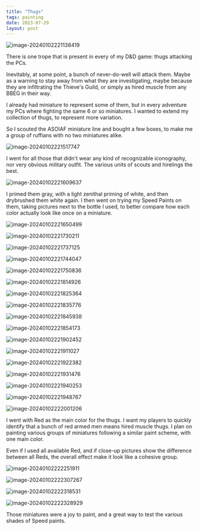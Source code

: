 ```yaml
---
title: "Thugs"
tags: painting
date: 2023-07-29
layout: post
---
```


![image-20240102221138419](./image-20240102221138419.png)

There is one trope that is present in every of my D&D game: thugs attacking the PCs.

Inevitably, at some point, a bunch of never-do-well will attack them. Maybe as a warning to stay away from what they are investigating, maybe because they are infiltrating the Thieve's Guild, or simply as hired muscle from any BBEG in their way.

I already had miniature to represent some of them, but in every adventure my PCs where fighting the same 6 or so miniatures. I wanted to extend my collection of thugs, to represent more variation.

So I scouted the ASOIAF miniature line and bought a few boxes, to make me a group of ruffians with no two miniatures alike.

![image-20240102221517747](./image-20240102221517747.png)

I went for all those that didn't wear any kind of recognizable iconography, nor very obvious military outfit. The various units of scouts and hirelings the best.

![image-20240102221609637](./image-20240102221609637.png)

I primed them gray, with a light zenithal priming of white, and then drybrushed them white again. I then went on trying my Speed Paints on them, taking pictures next to the bottle I used, to better compare how each color actually look like once on a miniature.

![image-20240102221650499](./image-20240102221650499.png)

![image-20240102221730211](./image-20240102221730211.png)

![image-20240102221737125](./image-20240102221737125.png)

![image-20240102221744047](./image-20240102221744047.png)

![image-20240102221750836](./image-20240102221750836.png)

![image-20240102221814926](./image-20240102221814926.png)

![image-20240102221825364](./image-20240102221825364.png)

![image-20240102221835776](./image-20240102221835776.png)

![image-20240102221845938](./image-20240102221845938.png)

![image-20240102221854173](./image-20240102221854173.png)

![image-20240102221902452](./image-20240102221902452.png)

![image-20240102221911027](./image-20240102221911027.png)

![image-20240102221922382](./image-20240102221922382.png)

![image-20240102221931476](./image-20240102221931476.png)

![image-20240102221940253](./image-20240102221940253.png)

![image-20240102221948767](./image-20240102221948767.png)

![image-20240102222001206](./image-20240102222001206.png)

I went with Red as the main color for the thugs. I want my players to quickly identify that a bunch of red armed men means hired muscle thugs. I plan on painting various groups of miniatures following a similar paint scheme, with one main color.

Even if I used all available Red, and if close-up pictures show the difference between all Reds, the overall effect make it look like a cohesive group.

![image-20240102222251911](./image-20240102222251911.png)

![image-20240102222307267](./image-20240102222307267.png)

![image-20240102222318531](./image-20240102222318531.png)

![image-20240102222328929](./image-20240102222328929.png)

Those miniatures were a joy to paint, and a great way to test the various shades of Speed paints.